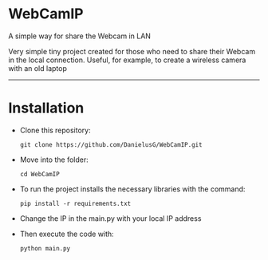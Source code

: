 # WebCamIP
A simple way for share the Webcam in LAN

Very simple tiny project created for those who need to share their Webcam in the local connection.
Useful, for example, to create a wireless camera with an old laptop

___________
# Installation
- Clone this repository:

  `git clone https://github.com/DanielusG/WebCamIP.git`
- Move into the folder:

  `cd WebCamIP`
- To run the project installs the necessary libraries with the command:

  `pip install -r requirements.txt`
- Change the IP in the main.py with your local IP address
- Then execute the code with:

  `python main.py`
